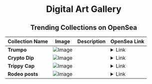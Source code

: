 <div align="center">

# Digital Art Gallery

## Trending Collections on OpenSea

| Collection Name                       | Image                                                                                     | Description                       | OpenSea Link                                                                                          |
|---------------------------------------|-------------------------------------------------------------------------------------------|-----------------------------------|--------------------------------------------------------------------------------------------------------|
| **Trumpo** | ![Image](https://i.seadn.io/s/raw/files/3c64fd0ded027f983e362bd0b5f929e9.jpg?w=500&auto=format?w=200&auto=format) |  | <details><summary>Link</summary>[Trumpo](https://opensea.io/collection/trumpo-1)</details> |
| **Crypto Dip** | ![Image](https://i.seadn.io/s/raw/files/dde3b3e89312584f9444ec2f124b185a.png?w=500&auto=format?w=200&auto=format) |  | <details><summary>Link</summary>[Crypto Dip](https://opensea.io/collection/crypto-dip-1)</details> |
| **Trippy Cap** | ![Image](https://i.seadn.io/s/raw/files/12a1dbdef54861b500f8cb80477c83f0.png?w=500&auto=format?w=200&auto=format) |  | <details><summary>Link</summary>[Trippy Cap](https://opensea.io/collection/trippy-cap)</details> |
| **Rodeo posts** | ![Image](https://i.seadn.io/s/raw/files/cf384b4ab6d2ddc67dd3b53537e36ed5.jpg?w=500&auto=format?w=200&auto=format) |  | <details><summary>Link</summary>[Rodeo posts](https://opensea.io/collection/rodeo-posts-11737)</details> |

</div>